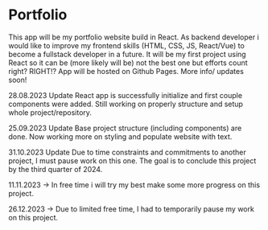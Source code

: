 # Portfolio
This app will be my portfolio website build in React. 
As backend developer i would like to improve my frontend skills (HTML, CSS, JS, React/Vue) to become a fullstack developer in a future. 
It will be my first project using React so it can be (more likely will be) not the best one but efforts count right? RIGHT!? 
App will be hosted on Github Pages.
More info/ updates soon! 

28.08.2023 Update
React app is successfully initialize and first couple components were added. Still working on properly structure and setup whole project/repository.

25.09.2023 Update
Base project structure (including components) are done. Now working more on styling and populate website with text.

31.10.2023 Update
Due to time constraints and commitments to another project, I must pause work on this one. The goal is to conclude this project by the third quarter of 2024.

11.11.2023 -> In free time i will try my best make some more progress on this project. 

26.12.2023 -> Due to limited free time, I had to temporarily pause my work on this project.
